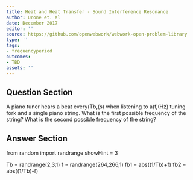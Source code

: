 ```yaml
---
title: Heat and Heat Transfer - Sound Interference Resonance
author: Urone et. al
date: December 2017
editor: ''
source: https://github.com/openwebwork/webwork-open-problem-library
type: ''
tags:
- frequencyperiod
outcomes:
- TBD
assets: ''
---
```


## Question Section 

A piano tuner hears a beat every(Tb,(s) when listening to a(f,(Hz) tuning fork and a single piano string. What is the first possible frequency of the string?
What is the second possible frequency of the string?



## Answer Section

from random import randrange
showHint = 3

Tb = randrange(2,3,1)
f = randrange(264,266,1)
fb1 = abs((1/Tb)+f)
fb2 = abs((1/Tb)-f)